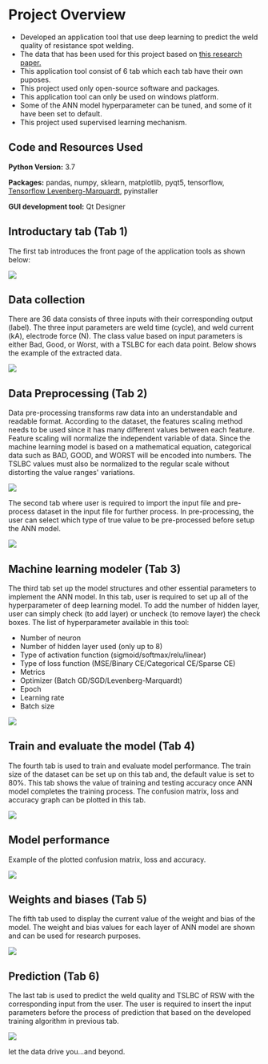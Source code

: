 # Project Overview 
* Developed an application tool that use deep learning to predict the weld quality of resistance spot welding. 
* The data that has been used for this project based on [this research paper.](https://www.sciencedirect.com/science/article/pii/S0261306908001301)
* This application tool consist of 6 tab which each tab have their own puposes.
* This project used only open-source software and packages.
* This application tool can only be used on windows platform.
* Some of the ANN model hyperparameter can be tuned, and some of it have been set to default.
* This project used supervised learning mechanism.

## Code and Resources Used 
**Python Version:** 3.7

**Packages:** pandas, numpy, sklearn, matplotlib, pyqt5, tensorflow, [Tensorflow Levenberg-Marquardt](https://github.com/fabiodimarco/tf-levenberg-marquardt), pyinstaller

**GUI development tool:** Qt Designer

## Introductary tab (Tab 1)
The first tab introduces the front page of the application tools as shown below:

![](https://github.com/aimanraz/rsw-deep-learning/blob/main/Tab1.JPG?raw=true)

## Data collection
There are 36 data consists of three inputs with their corresponding output (label). The three input parameters are weld time (cycle), and weld current (kA), electrode force (N). The class value based on input parameters is either Bad, Good, or Worst, with a TSLBC for each data point. Below shows the example of the extracted data.

![](https://github.com/aimanraz/rsw-deep-learning/blob/main/dataset_img.JPG?raw=true)

## Data Preprocessing (Tab 2)
Data pre-processing transforms raw data into an understandable and readable format. According to the dataset, the features scaling method needs to be used since it has many different values between each feature. Feature scaling will normalize the independent variable of data. Since the machine learning model is based on a mathematical equation, categorical data such as BAD, GOOD, and WORST will be encoded into numbers. The TSLBC values must also be normalized to the regular scale without distorting the value ranges' variations.

![](https://github.com/aimanraz/rsw-deep-learning/blob/main/histo_data.JPG?raw=true)

The second tab where user is required to import the input file and pre-process dataset in the input file for further process. In pre-processing, the user can select which type of true value to be pre-processed before setup the ANN model.

![](https://github.com/aimanraz/rsw-deep-learning/blob/main/Tab2.JPG?raw=true)

## Machine learning modeler (Tab 3)
The third tab set up the model structures and other essential parameters to implement the ANN model. In this tab, user is required to set up all of the hyperparameter of deep learning model. To add the number of hidden layer, user can simply check (to add layer) or uncheck (to remove layer) the check boxes. 
The list of hyperparameter available in this tool:
* Number of neuron
* Number of hidden layer used (only up to 8)
* Type of activation function (sigmoid/softmax/relu/linear)
* Type of loss function (MSE/Binary CE/Categorical CE/Sparse CE)
* Metrics 
* Optimizer (Batch GD/SGD/Levenberg-Marquardt)
* Epoch
* Learning rate
* Batch size

![](https://github.com/aimanraz/rsw-deep-learning/blob/main/Tab3.JPG?raw=true)

## Train and evaluate the model (Tab 4)
The fourth tab is used to train and evaluate model performance. The train size of the dataset can be set up on this tab and, the default value is set to 80%. This tab shows the value of training and testing accuracy once ANN model completes the training process. The confusion matrix, loss and accuracy graph can be plotted in this tab. 

![](https://github.com/aimanraz/rsw-deep-learning/blob/main/Tab4.JPG?raw=true)

## Model performance
Example of the plotted confusion matrix, loss and accuracy. 

![](https://github.com/aimanraz/rsw-deep-learning/blob/main/metrics.JPG?raw=true)

## Weights and biases (Tab 5)
The fifth tab used to display the current value of the weight and bias of the model. The weight and bias values for each layer of ANN model are shown and can be used for research purposes.

![](https://github.com/aimanraz/rsw-deep-learning/blob/main/Tab5.JPG?raw=true)

## Prediction (Tab 6)
The last tab is used to predict the weld quality and TSLBC of RSW with the corresponding input from the user. The user is required to insert the input parameters before the process of prediction that based on the developed training algorithm in previous tab.

![](https://github.com/aimanraz/rsw-deep-learning/blob/main/Tab6.JPG?raw=true)

let the data drive you...and beyond.
